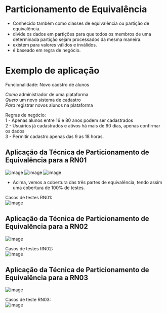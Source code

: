 # Particionamento de Equivalência

- Conhecido também como classes de equivalência ou partição de equivalência.
- divide os dados em partições para que todos os membros de uma determinada partição sejam processados da mesma maneira.
- existem para valores válidos e inválidos.
- é baseado em regra de negócio.

# Exemplo de aplicação

Funcionalidade: Novo cadstro de alunos

*Como* administrador de uma plataforma <br>
*Quero* um novo sistema de cadastro <br>
*Para* registrar novos alunos na plataforma

Regras de negócio: <br>
1 - Apenas alunos entre 16 e 80 anos podem ser cadastrados <br>
2 - Usuários já cadastrados e ativos há mais de 90 dias, apenas confirmar os dados <br>
3 - Permitir cadastro apenas das 9 as 18 horas.

## Aplicação da Técnica de Particionamento de Equivalência para a RN01

![image](https://github.com/eduardo1020/curso-qa-ebac/assets/50027537/341d9098-33b8-4564-aee3-35a38c192b89)
![image](https://github.com/eduardo1020/curso-qa-ebac/assets/50027537/b5db8bf8-c4b8-4087-8c50-351c8b12f4ed)
![image](https://github.com/eduardo1020/curso-qa-ebac/assets/50027537/c3054970-2b90-464e-aefc-c581d8b74fdd)

- Acima, vemos a cobertura das três partes de equivalência, tendo assim uma cobertura de 100% de testes.

Casos de testes RN01:<br>
![image](https://github.com/eduardo1020/curso-qa-ebac/assets/50027537/6b67b837-d701-4948-9d6c-806135f7d89b)

## Aplicação da Técnica de Particionamento de Equivalência para a RN02

![image](https://github.com/eduardo1020/curso-qa-ebac/assets/50027537/368c00d8-a17c-405e-91d1-f2c662dd4875)

Casos de testes RN02:<br>
![image](https://github.com/eduardo1020/curso-qa-ebac/assets/50027537/f108c355-4b6a-45e4-a4ac-54b805e1ab9b)

## Aplicação da Técnica de Particionamento de Equivalência para a RN03

![image](https://github.com/eduardo1020/curso-qa-ebac/assets/50027537/d3726a93-8971-4489-9988-b949a87c99a8)

Casos de teste RN03:<br>
![image](https://github.com/eduardo1020/curso-qa-ebac/assets/50027537/0e3f010a-a96f-40e0-bb95-7d7b4e759d61)

